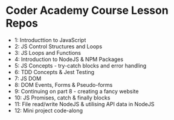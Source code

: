 # Coder Academy Course Lesson Repos

- 1: Introducttion to JavaScript
- 2: JS Control Structures and Loops
- 3: JS Loops and Functions
- 4: Introduction to NodeJS & NPM Packages
- 5: JS Concepts - try-catch blocks and error handling
- 6: TDD Concepts & Jest Testing
- 7: JS DOM
- 8: DOM Events, Forms & Pseudo-forms
- 9: Continuing on part 8 - creating a fancy website
- 10: JS Promises, catch & finally blocks
- 11: File read/write NodeJS & utilising API data in NodeJS
- 12: Mini project code-along

